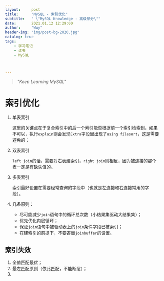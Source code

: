 ```yaml
---
layout:     post
title:      "MySQL - 索引优化"
subtitle:   " \"MySQL Knowledge - 高级部分\""
date:       2021.01.12 12:29:00
author:     "Wuy"
header-img: "img/post-bg-2020.jpg"
catalog: true
tags:
    - 学习笔记
    - 读书
    - MySQL



---
```


> *"Keep Learning MySQL"*

# 索引优化

1. 单表索引

   这里的关键点在于复合索引中的后一个索引能否根据前一个索引检索到，如果不可以，执行`explain`则会发现`Extra`字段里出现了`using filesort`，这是需要避免的；

2. 双表索引

   `left join`的话，需要对右表建索引，`right join`则相反，因为被连接的那个表一定是有缺失值的。
   
3. 多表索引

   索引最好设置在需要经常查询的字段中（也就是左连接和右连接常用的字段）。

4. 几条原则：

   - 尽可能减少`join`语句中的循环总次数（小结果集驱动大结果集）；
   - 优先优化内层循环；
   - 保证`join`语句中被驱动表上的`join`条件字段已被索引；
   - 在建索引的前提下，不要吝啬`joinbuffer`的设置。

## 索引失效

1. 全值匹配最优；
2. 最左匹配原则（依此匹配，不能断层）；
3. 

